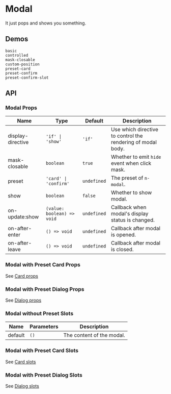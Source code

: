 # Modal

It just pops and shows you something.

## Demos

```demo
basic
controlled
mask-closable
custom-position
preset-card
preset-confirm
preset-confirm-slot
```

## API

### Modal Props

| Name | Type | Default | Description |
| --- | --- | --- | --- |
| display-directive | `'if' \| 'show'` | `'if'` | Use which directive to control the rendering of modal body. |
| mask-closable | `boolean` | `true` | Whether to emit `hide` event when click mask. |
| preset | `'card' \| 'confirm'` | `undefined` | The preset of `n-modal`. |
| show | `boolean` | `false` | Whether to show modal. |
| on-update:show | `(value: boolean) => void` | `undefined` | Callback when modal's display status is changed. |
| on-after-enter | `() => void` | `undefined` | Callback after modal is opened. |
| on-after-leave | `() => void` | `undefined` | Callback after modal is closed. |

### Modal with Preset Card Props

See [Card props](card#Card-Props)

### Modal with Preset Dialog Props

See [Dialog props](dialog#Dialog-Props)

### Modal without Preset Slots

| Name    | Parameters | Description               |
| ------- | ---------- | ------------------------- |
| default | `()`       | The content of the modal. |

### Modal with Preset Card Slots

See [Card slots](card#Card-Slots)

### Modal with Preset Dialog Slots

See [Dialog slots](dialog#Dialog-Slots)
